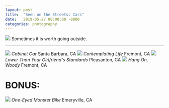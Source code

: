 ```yaml
---
layout: post
title:  "Seen on the Streets: Cars"
date:   2019-05-27 00:00:00 -0800
categories: photography
---
```


![](https://i.imgur.com/5imNNTc.png) Sometimes it is worth going outside.

* * *

![](https://i.imgur.com/HL23J6V.jpg) _Cabinet Car_ Santa Barbara, CA ![](https://i.imgur.com/Y5Fextj.jpg?1) _Contemplating Life_ Fremont, CA ![](https://i.imgur.com/m4W7du1.jpg) _Lower Than Your Girlfriend's Standards_ Pleasanton, CA ![](https://i.imgur.com/ioqH34k.jpg) _Hang On, Woody_ Fremont, CA

**BONUS:**
==========

![](https://i.imgur.com/G9VAHBg.jpg) _One-Eyed Monster Bike_ Emeryville, CA

